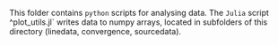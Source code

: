 This folder contains `python` scripts for analysing data. The `Julia` script ^plot_utils.jl` writes data to numpy arrays, located in subfolders of this directory (linedata, convergence, sourcedata).
